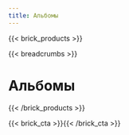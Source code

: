 ```yaml
---
title: Альбомы
---
```

{{< brick_products >}}

{{< breadcrumbs >}}

# Альбомы

{{< /brick_products >}}


{{< brick_cta >}}{{< /brick_cta >}}
